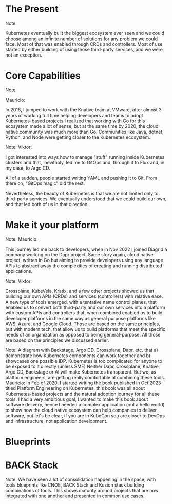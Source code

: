 # The Present


<!-- .slide: data-background="img/idp-present-01.png" data-background-size="contain" -->


<!-- .slide: data-background="img/idp-present-02.png" data-background-size="contain" -->


<!-- .slide: data-background="img/idp-present-03.png" data-background-size="contain" -->


<!-- .slide: data-background="img/idp-present-04.png" data-background-size="contain" -->


<!-- .slide: data-background="img/idp-present-05.png" data-background-size="contain" -->


<!-- .slide: data-background="img/idp-present-06.png" data-background-size="contain" -->


<!-- .slide: data-background="img/idp-present-07.png" data-background-size="contain" -->


<!-- .slide: data-background="img/idp-present-08.png" data-background-size="contain" -->


<!-- .slide: data-background="img/idp-present-09.png" data-background-size="contain" -->


<!-- .slide: data-background="img/landscape.png" data-background-size="contain" -->

Note:

Kubernetes eventually built the biggest ecosystem ever seen and we could choose among an infinite number of solutions for any problem we could face. Most of that was enabled through CRDs and controllers. Most of use started by either building of using those third-party services, and we were not an exception.


# Core Capabilities


<!-- .slide: data-background="/img/products/knative.png" data-background-size="contain" -->

Note:

Mauricio:

In 2018, I jumped to work with the Knative team at VMware, after almost 3 years of working full time helping developers and teams to adopt Kubernetes-based projects I realized that working with Go for this ecosystem made a lot of sense, but at the same time by 2020, the cloud native community was much more than Go. Communities like Java, dotnet, Python, and Node were getting closer to the Kubernetes ecosystem.


<!-- .slide: data-background="/img/products/argo.png" data-background-size="contain" -->

Note:
Viktor:

I got interested into ways how to manage "stuff" running inside Kubernetes clusters and that, inevitably, led me to GitOps and, through it to Flux and, in my case, to Argo CD.

All of a sudden, people started writing YAML and pushing it to Git. From there on, "GitOps magic" did the rest.

Nevertheless, the beauty of Kubernetes is that we are not limited only to third-party services. We eventually understood that we could build our own, and that led both of us in that direction.


# Make it your platform


<!-- .slide: data-background="/img/products/dapr.png" data-background-size="contain" -->

Note:
Mauricio:

This journey led me back to developers, when in Nov 2022 I joined Diagrid a company working on the Dapr project. Same story again, cloud native project, written in Go but aiming to provide developers using any language APIs to abstract away the complexities of creating and running distributed applications. 


<!-- .slide: data-background="/img/products/crossplane.png" data-background-size="contain" -->

Note:
Viktor:

Crossplane, KubeVela, Kratix, and a few other projects showed us that building our own APIs (CRDs) and services (controllers) with relative ease. A new type of tools emerged, with a tentative name control planes, that enabled us to convert both third-party and our own services into a platform with custom APIs and controllers that, when combined enabled us to build developer platforms in the same way as general purpose platforms like AWS, Azure, and Google Cloud. Those are based on the same principles, but with modern tech, that allow us to build platforms that meet the specific needs of an organization as opposed to being general-purpose. All those are based on the principles we discussed earlier.


<!-- .slide: data-background="img/book-cover.jpg" data-background-size="contain" -->

Note:
A diagram with Backstage, Argo CD, Crossplane, Dapr, etc. that a) demonstrate how Kubernetes components can work together and b) showcases one possible IDP.
Kubernetes is too complicated for anyone to be exposed to it directly (unless SME)
Neither Dapr, Crossplane, Knative, Argo CD, Backstage or AI will make Kubernetes transparent.
But we, as platform engineers, are getting really comfortable at combining these tools.
Mauricio:
In Feb of 2020, I started writing the book published in Oct 2023 titled Platform Engineering on Kubernetes, this book was all about Kubernetes-based projects and the natural adoption journey for all these tools. I had a very ambitious goal, I wanted to make this book about software delivery, hence I needed a complex application (not a hello world) to show how the cloud native ecosystem can help companies to deliver software, but let's be clear, if you are in KubeCon you are closer to DevOps and infrastructure, not application development. 


<!-- .slide: data-background="img/idp-present-10.png" data-background-size="contain" -->


<!-- .slide: data-background="img/idp-present-11.png" data-background-size="contain" -->


<!-- .slide: data-background="img/idp-present-12.png" data-background-size="contain" -->


<!-- .slide: data-background="img/idp-present-13.png" data-background-size="contain" -->


<!-- .slide: data-background="img/idp-present-14.png" data-background-size="contain" -->


<!-- .slide: data-background="img/idp-present-15.png" data-background-size="contain" -->


<!-- .slide: data-background="img/idp-present-16.png" data-background-size="contain" -->


<!-- .slide: data-background="img/idp-present-17.png" data-background-size="contain" -->


# Blueprints


# BACK Stack

Note:
We have seen a lot of consolidation happening in the space, with tools blueprints like CNOE, BACK Stack and Kusion stack building combinations of tools.
This shows maturity around projects that are now integrated with one another and presented in common use cases.


<!-- .slide: data-background="/img/products/cnoe.png" data-background-size="contain" -->


<!-- .slide: data-background="/img/products/kusion-stack.png" data-background-size="contain" -->
